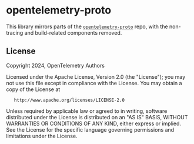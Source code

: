 # opentelemetry-proto

This library mirrors parts of the
[`opentelemetry-proto`](https://github.com/census-instrumentation/opencensus-proto/)
repo, with the non-tracing and build-related components removed.

## License

Copyright 2024, OpenTelemetry Authors

Licensed under the Apache License, Version 2.0 (the "License");
you may not use this file except in compliance with the License.
You may obtain a copy of the License at

       http://www.apache.org/licenses/LICENSE-2.0

Unless required by applicable law or agreed to in writing, software
distributed under the License is distributed on an "AS IS" BASIS,
WITHOUT WARRANTIES OR CONDITIONS OF ANY KIND, either express or implied.
See the License for the specific language governing permissions and
limitations under the License.
